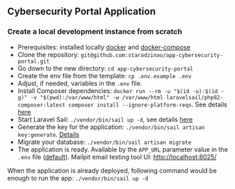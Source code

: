 ## Cybersecurity Portal Application

### Create a local development instance from scratch

- Prerequisites: installed locally [docker](https://docs.docker.com/get-docker/) and [docker-compose](https://docs.docker.com/compose/install/)
- Clone the repository: `git@github.com:staradzinau/app-cybersecurity-portal.git`
- Go down to the new directory: `cd app-cybersecurity-portal`
- Create the env file from the template: `cp .env.example .env`
- Adjust, if needed, variables in the `.env` file. 
- Install Composer dependencies: `docker run --rm -u "$(id -u):$(id -g)" -v "$(pwd):/var/www/html" -w /var/www/html laravelsail/php82-composer:latest composer install --ignore-platform-reqs`. See details [here](https://laravel.com/docs/10.x/sail#installing-composer-dependencies-for-existing-projects)
- Start Laravel Sail: `./vendor/bin/sail up -d`, see details [here](https://laravel.com/docs/10.x/sail#starting-and-stopping-sail)
- Generate the key for the application: `./vendor/bin/sail artisan key:generate`. [Details](https://laravel.com/docs/10.x/encryption#configuration)
- Migrate your database: `./vendor/bin/sail artisan migrate`
- The application is ready. Available by the `APP_URL` parameter value in the `.env` file ([default](http://localhost/)). Mailpit email testing tool UI: [http://localhost:8025/](http://localhost:8025/)

When the application is already deployed, following command would be enough to run the app: `./vendor/bin/sail up -d`
